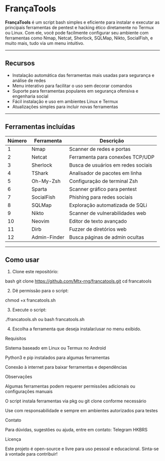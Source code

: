 # FrançaTools

**FrançaTools** é um script bash simples e eficiente para instalar e executar as principais ferramentas de pentest e hacking ético diretamente no Termux ou Linux. Com ele, você pode facilmente configurar seu ambiente com ferramentas como Nmap, Netcat, Sherlock, SQLMap, Nikto, SocialFish, e muito mais, tudo via um menu intuitivo.

---

## Recursos

- Instalação automática das ferramentas mais usadas para segurança e análise de redes  
- Menu interativo para facilitar o uso sem decorar comandos  
- Suporte para ferramentas populares em segurança ofensiva e engenharia social  
- Fácil instalação e uso em ambientes Linux e Termux  
- Atualizações simples para incluir novas ferramentas

---

## Ferramentas incluídas

| Número | Ferramenta        | Descrição                           |
|--------|-------------------|-----------------------------------|
| 1      | Nmap              | Scanner de redes e portas          |
| 2      | Netcat            | Ferramenta para conexões TCP/UDP  |
| 3      | Sherlock          | Busca de usuários em redes sociais |
| 4      | TShark            | Analisador de pacotes em linha    |
| 5      | Oh-My-Zsh         | Configuração de terminal Zsh      |
| 6      | Sparta            | Scanner gráfico para pentest      |
| 7      | SocialFish        | Phishing para redes sociais       |
| 8      | SQLMap            | Exploração automatizada de SQLi   |
| 9      | Nikto             | Scanner de vulnerabilidades web   |
| 10     | Neovim            | Editor de texto avançado           |
| 11     | Dirb              | Fuzzer de diretórios web           |
| 12     | Admin-Finder      | Busca páginas de admin ocultas    |

---

## Como usar

1. Clone este repositório:

bash
git clone https://github.com/Mtx-rng/francatools.git
cd francatools

2. Dê permissão para o script:



chmod +x francatools.sh

3. Execute o script:

./francatools.sh
ou
bash francatools.sh

4. Escolha a ferramenta que deseja instalar/usar no menu exibido.






Requisitos

Sistema baseado em Linux ou Termux no Android

Python3 e pip instalados para algumas ferramentas

Conexão à internet para baixar ferramentas e dependências





Observações

Algumas ferramentas podem requerer permissões adicionais ou configurações manuais

O script instala ferramentas via pkg ou git clone conforme necessário

Use com responsabilidade e sempre em ambientes autorizados para testes





Contato

Para dúvidas, sugestões ou ajuda, entre em contato:
Telegram HKBRS



Licença

Este projeto é open-source e livre para uso pessoal e educacional.
Sinta-se à vontade para contribuir!
